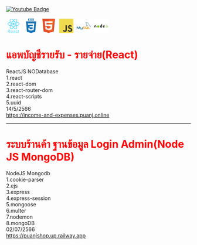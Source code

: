 </div>
<div id="badges">
  <a href="https://www.youtube.com/@SKYNJ.Studio/videos">
    <img src="https://img.shields.io/badge/YouTube-red?style=for-the-badge&logo=youtube&logoColor=white" alt="Youtube Badge"/>
  </a>
</div>
<br>
<div>
  <img src="https://github.com/devicons/devicon/blob/master/icons/react/react-original-wordmark.svg" title="React" alt="React" width="40" height="40"/>&nbsp;
  <img src="https://github.com/devicons/devicon/blob/master/icons/css3/css3-plain-wordmark.svg"  title="CSS3" alt="CSS" width="40" height="40"/>&nbsp;
  <img src="https://github.com/devicons/devicon/blob/master/icons/html5/html5-original.svg" title="HTML5" alt="HTML" width="40" height="40"/>&nbsp;
  <img src="https://github.com/devicons/devicon/blob/master/icons/javascript/javascript-original.svg" title="JavaScript" alt="JavaScript" width="40" height="40"/>&nbsp;
  <img src="https://github.com/devicons/devicon/blob/master/icons/mysql/mysql-original-wordmark.svg" title="MySQL"  alt="MySQL" width="40" height="40"/>&nbsp;
  <img src="https://github.com/devicons/devicon/blob/master/icons/nodejs/nodejs-original-wordmark.svg" title="NodeJS" alt="NodeJS" width="40" height="40"/>&nbsp;
</div>
<div class=""><h1 style="color: red;">แอพบัญชีรายรับ - รายจ่าย(React)</h1></div>
ReactJS NODatabase
<div>1.react</div>
<div>2.react-dom</div>
<div>3.react-router-dom</div>
<div>4.react-scripts</div>
<div>5.uuid</div>
14/5/2566
<div><a href="https://income-and-expenses.puanj.online" target="_blank">https://income-and-expenses.puanj.online</a></div>
<hr>
<div class=""><h1 style="color: red;">ระบบร้านค้า ฐานข้อมูล Login Admin(Node JS MongoDB)</h1></div>
NodeJS Mongodb
<div>1.cookie-parser</div>
<div>2.ejs</div>
<div>3.express</div>
<div>4.express-session</div>
<div>5.mongoose</div>
<div>6.multer</div>
<div>7.nodemon</div>
<div>8.mongoDB</div>
02/07/2566
<div><a href="https://puanjshop.up.railway.app" target="_blank">https://puanjshop.up.railway.app</a></div>

